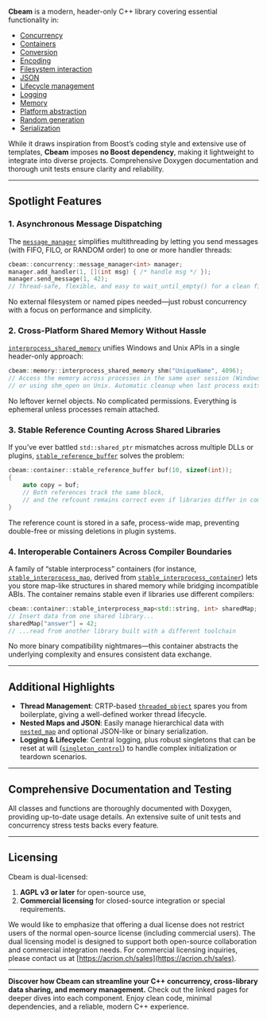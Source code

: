 **Cbeam** is a modern, header-only C++ library covering essential functionality in:

- [Concurrency](https://cbeam.org/doxygen/namespacecbeam_1_1concurrency.html)
- [Containers](https://cbeam.org/doxygen/namespacecbeam_1_1container.html)
- [Conversion](https://cbeam.org/doxygen/namespacecbeam_1_1convert.html)
- [Encoding](https://cbeam.org/doxygen/namespacecbeam_1_1encoding.html)
- [Filesystem interaction](https://cbeam.org/doxygen/namespacecbeam_1_1filesystem.html)
- [JSON](https://cbeam.org/doxygen/namespacecbeam_1_1json.html)
- [Lifecycle management](https://cbeam.org/doxygen/namespacecbeam_1_1lifecycle.html)
- [Logging](https://cbeam.org/doxygen/namespacecbeam_1_1logging.html)
- [Memory](https://cbeam.org/doxygen/namespacecbeam_1_1memory.html)
- [Platform abstraction](https://cbeam.org/doxygen/namespacecbeam_1_1platform.html)
- [Random generation](https://cbeam.org/doxygen/namespacecbeam_1_1random.html)
- [Serialization](https://cbeam.org/doxygen/namespacecbeam_1_1serialization.html)

While it draws inspiration from Boost’s coding style and extensive use of templates, **Cbeam** imposes **no Boost dependency**, making it lightweight to integrate into diverse projects. Comprehensive Doxygen documentation and thorough unit tests ensure clarity and reliability.

---

## Spotlight Features

### 1. Asynchronous Message Dispatching
The [`message_manager`](https://cbeam.org/message_manager) simplifies multithreading by letting you send messages (with FIFO, FILO, or RANDOM order) to one or more handler threads:
```cpp
cbeam::concurrency::message_manager<int> manager;
manager.add_handler(1, [](int msg) { /* handle msg */ });
manager.send_message(1, 42); 
// Thread-safe, flexible, and easy to wait_until_empty() for a clean finish
```
No external filesystem or named pipes needed—just robust concurrency with a focus on performance and simplicity.

### 2. Cross-Platform Shared Memory Without Hassle
[`interprocess_shared_memory`](https://cbeam.org/interprocess_shared_memory) unifies Windows and Unix APIs in a single header-only approach:
```cpp
cbeam::memory::interprocess_shared_memory shm("UniqueName", 4096);
// Access the memory across processes in the same user session (Windows) 
// or using shm_open on Unix. Automatic cleanup when last process exits.
```
No leftover kernel objects. No complicated permissions. Everything is ephemeral unless processes remain attached.

### 3. Stable Reference Counting Across Shared Libraries
If you’ve ever battled `std::shared_ptr` mismatches across multiple DLLs or plugins, [`stable_reference_buffer`](https://cbeam.org/stable_reference_buffer) solves the problem:
```cpp
cbeam::container::stable_reference_buffer buf(10, sizeof(int));
{
    auto copy = buf;
    // Both references track the same block, 
    // and the refcount remains correct even if libraries differ in compiler/ABI
}
```
The reference count is stored in a safe, process-wide map, preventing double-free or missing deletions in plugin systems.

### 4. Interoperable Containers Across Compiler Boundaries
A family of “stable interprocess” containers (for instance, [`stable_interprocess_map`](https://cbeam.org/interprocess_containers), derived from [`stable_interprocess_container`](https://cbeam.org/interprocess_containers)) lets you store map-like structures in shared memory while bridging incompatible ABIs. The container remains stable even if libraries use different compilers:
```cpp
cbeam::container::stable_interprocess_map<std::string, int> sharedMap;
// Insert data from one shared library...
sharedMap["answer"] = 42;
// ...read from another library built with a different toolchain
```
No more binary compatibility nightmares—this container abstracts the underlying complexity and ensures consistent data exchange.

---

## Additional Highlights

- **Thread Management**: CRTP-based [`threaded_object`](https://cbeam.org/threaded_object) spares you from boilerplate, giving a well-defined worker thread lifecycle.  
- **Nested Maps and JSON**: Easily manage hierarchical data with [`nested_map`](https://cbeam.org/nested_map) and optional JSON-like or binary serialization.  
- **Logging & Lifecycle**: Central logging, plus robust singletons that can be reset at will ([`singleton_control`](https://cbeam.org/singleton)) to handle complex initialization or teardown scenarios.

---

## Comprehensive Documentation and Testing

All classes and functions are thoroughly documented with Doxygen, providing up-to-date usage details. An extensive suite of unit tests and concurrency stress tests backs every feature. 

---

## Licensing

Cbeam is dual-licensed:

1. **AGPL v3 or later** for open-source use,
2. **Commercial licensing** for closed-source integration or special requirements.

We would like to emphasize that offering a dual license does not restrict users of the normal open-source license (including commercial users). The dual licensing model is designed to support both open-source collaboration and commercial integration needs. For commercial licensing inquiries, please contact us at [https://acrion.ch/sales](https://acrion.ch/sales).

---

**Discover how Cbeam can streamline your C++ concurrency, cross-library data sharing, and memory management.** Check out the linked pages for deeper dives into each component. Enjoy clean code, minimal dependencies, and a reliable, modern C++ experience. 
